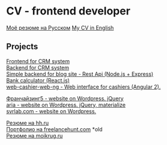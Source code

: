 # CV - frontend developer

[Моё резюме на Русском](https://docs.google.com/document/d/1dXwLNW6hh-Xxu1StDW2VoGaHPgfnzpLMgJy4MFE_aiI/edit?usp=sharing)
[My CV in English](https://docs.google.com/document/d/1-LbHJ4PFPMT-asA_Y9KM1zd3rAIX-vK2V8l86I28Zaw/edit?usp=sharing)

## Projects

[Frontend for CRM system](https://github.com/Fedorrychkov/myclientsio) <br>
[Backend for CRM system](https://github.com/Fedorrychkov/MobiNetBack) <br>
[Simple backend for blog site - Rest Api (Node.js + Express)](https://github.com/Fedorrychkov/nodejd_crud) <br>
[Bank calculator (React.js)](https://github.com/Fedorrychkov/bank-calculator-react) <br>
[web-cashier-web-ng - Web interface for cashiers (Angular 2).](https://github.com/Fedorrychkov/WebApps/tree/master/MyWork/WebApps/game-cashier-web-ng)<br>

[Франчайзинг5 - website on Wordpress. jQuery](https://github.com/Fedorrychkov/WebApps/tree/master/MyWork/WebApps/franchising5-wordpress) <br>
[aria - website on Wordpress. jQuery, materialize](https://github.com/Fedorrychkov/WebApps/tree/master/MyWork/WebApps/aria-wordpress)<br>
[svrlab.com - website on Wordpress.](https://github.com/Fedorrychkov/WebApps/tree/master/MyWork/WebApps/svrlab-wordpress)<br>

[Резюме на hh.ru](https://tatarstan.hh.ru/resume/e57ab8d0ff039b17a60039ed1f4b46654f5351)<br>
[Портфолио на freelancehunt.com](https://freelancehunt.com/freelancer/Fedorrychkov.html#portfolio)  *old<br>
[Резюме на moikrug.ru](https://moikrug.ru/fedorrychkov)<br>